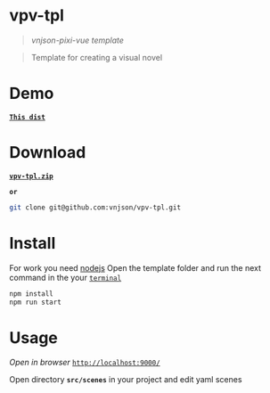 # vpv-tpl
> _vnjson-pixi-vue template_

> Template for creating a visual novel 

# Demo
[__`This dist`__](https://vnjson.github.io/vpv-tpl/dist/)

# Download
[__`vpv-tpl.zip`__](https://github.com/vnjson/vpv-tpl/archive/main.zip)

__`or`__

```sh 
git clone git@github.com:vnjson/vpv-tpl.git
```
# Install
For work you need [nodejs](https://nodejs.org/en/)
Open the template folder and run the next command in the your [`terminal`](https://youtu.be/MBBWVgE0ewk)

```sh 
npm install
npm run start
```

# Usage
*Open in browser* [`http://localhost:9000/`](http://localhost:9000/)

Open directory __`src/scenes`__ in your project and edit yaml scenes

